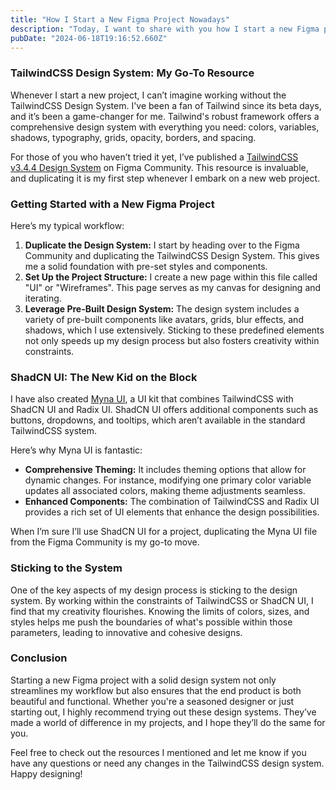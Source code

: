 ```yaml
---
title: "How I Start a New Figma Project Nowadays"
description: "Today, I want to share with you how I start a new Figma project nowadays, whether it's for work or a personal endeavor. Over time, I've honed a process that revolves around a few key tools and design systems that make my workflow efficient and enjoyable. Let’s dive in!"
pubDate: "2024-06-18T19:16:52.660Z"
---
```


### TailwindCSS Design System: My Go-To Resource

Whenever I start a new project, I can’t imagine working without the TailwindCSS Design System. I've been a fan of Tailwind since its beta days, and it’s been a game-changer for me. Tailwind's robust framework offers a comprehensive design system with everything you need: colors, variables, shadows, typography, grids, opacity, borders, and spacing.

For those of you who haven’t tried it yet, I’ve published a [TailwindCSS v3.4.4 Design System](https://www.figma.com/community/file/1052575036916494414/tailwindcss-v3-4-4-design-system) on Figma Community. This resource is invaluable, and duplicating it is my first step whenever I embark on a new web project.

### Getting Started with a New Figma Project

Here’s my typical workflow:

1. **Duplicate the Design System:** I start by heading over to the Figma Community and duplicating the TailwindCSS Design System. This gives me a solid foundation with pre-set styles and components.
2. **Set Up the Project Structure:** I create a new page within this file called "UI" or "Wireframes". This page serves as my canvas for designing and iterating.
3. **Leverage Pre-Built Design System:** The design system includes a variety of pre-built components like avatars, grids, blur effects, and shadows, which I use extensively. Sticking to these predefined elements not only speeds up my design process but also fosters creativity within constraints.

### ShadCN UI: The New Kid on the Block

I have also created [Myna UI](https://www.figma.com/community/file/1340017605248937608/myna-ui-tailwindcss-shadcn-ui-radix-premium-ui-kit), a UI kit that combines TailwindCSS with ShadCN UI and Radix UI. ShadCN UI offers additional components such as buttons, dropdowns, and tooltips, which aren’t available in the standard TailwindCSS system.

Here’s why Myna UI is fantastic:

- **Comprehensive Theming:** It includes theming options that allow for dynamic changes. For instance, modifying one primary color variable updates all associated colors, making theme adjustments seamless.
- **Enhanced Components:** The combination of TailwindCSS and Radix UI provides a rich set of UI elements that enhance the design possibilities.

When I’m sure I’ll use ShadCN UI for a project, duplicating the Myna UI file from the Figma Community is my go-to move.

### Sticking to the System

One of the key aspects of my design process is sticking to the design system. By working within the constraints of TailwindCSS or ShadCN UI, I find that my creativity flourishes. Knowing the limits of colors, sizes, and styles helps me push the boundaries of what's possible within those parameters, leading to innovative and cohesive designs.

### Conclusion

Starting a new Figma project with a solid design system not only streamlines my workflow but also ensures that the end product is both beautiful and functional. Whether you're a seasoned designer or just starting out, I highly recommend trying out these design systems. They’ve made a world of difference in my projects, and I hope they’ll do the same for you.

Feel free to check out the resources I mentioned and let me know if you have any questions or need any changes in the TailwindCSS design system. Happy designing!
